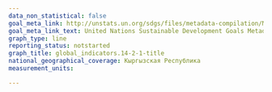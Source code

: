 ```yaml
---
data_non_statistical: false
goal_meta_link: http://unstats.un.org/sdgs/files/metadata-compilation/Metadata-Goal-14.pdf
goal_meta_link_text: United Nations Sustainable Development Goals Metadata (pdf 288 kB)
graph_type: line
reporting_status: notstarted
graph_title: global_indicators.14-2-1-title
national_geographical_coverage: Кыргызская Республика
measurement_units: 

---
```

